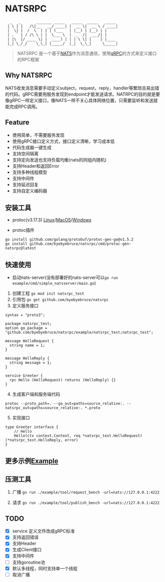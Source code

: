 # NATSRPC

```
  _   _       _______ _____   _____  _____   _____ 
 | \ | |   /\|__   __/ ____| |  __ \|  __ \ / ____|
 |  \| |  /  \  | | | (___   | |__) | |__) | |     
 | . ` | / /\ \ | |  \___ \  |  _  /|  ___/| |     
 | |\  |/ ____ \| |  ____) | | | \ \| |    | |____ 
 |_| \_/_/    \_\_| |_____/  |_|  \_\_|     \_____|
```
> NATSRPC 是一个基于[NATS](https://nats.io/)作为消息通信，使用[gRPC](https://www.grpc.io/)的方式来定义接口的RPC框架
## Why NATSRPC  
NATS收发消息需要手动定义subject，request，reply，handler等繁琐且易出错的代码。gRPC需要用服务发现到endpoint才能发送请求。NATRPC的目的就是要像gRPC一样定义接口，像NATS一样不关心具体网络位置，只需要监听和发送就能完成RPC调用。
## Feature
* 使用简单，不需要服务发现
* 使用gRPC接口定义方式，接口定义清晰，学习成本低
* 代码生成器一键生成
* 支持空间隔离
* 支持定向发送也支持负载均衡(nats的同组内随机)
* 支持Header和返回Error
* 支持多种线程模型
* 支持中间件
* 支持延迟回复
* 支持自定义编码器

## 安装工具
* protoc(v3.17.3) [Linux](https://github.com/protocolbuffers/protobuf/releases/download/v3.17.3/protoc-3.17.3-linux-x86_64.zip)/[MacOS](https://github.com/protocolbuffers/protobuf/releases/download/v3.17.3/protoc-3.17.3-osx-x86_64.zip)/[Windows](https://github.com/protocolbuffers/protobuf/releases/download/v3.17.3/protoc-3.17.3-win64.zip)

* protoc插件
```
go install github.com/golang/protobuf/protoc-gen-go@v1.5.2
go install github.com/byebyebruce/natsrpc/cmd/protoc-gen-natsrpc@latest
```

## 快速使用
* 启动nats-server(没有部署好的nats-server可以`go run example/cmd/simple_natsserver/main.go`)
1. 创建工程
`go mod init natsrpc_test`
2. 引用包 `go get github.com/byebyebruce/natsrpc`
3. 定义服务接口
```
syntax = "proto3";

package natsrpc_test;
option go_package = "github.com/byebyebruce/natsrpc/example/natsrpc_test;natsrpc_test";

message HelloRequest {
  string name = 1;
}

message HelloReply {
  string message = 1;
}

service Greeter {
  rpc Hello (HelloRequest) returns (HelloReply) {}
}
```

4. 生成客户端和服务端代码
```shell
protoc --proto_path=. --go_out=paths=source_relative:. --natsrpc_out=paths=source_relative:. *.proto
```
5. 实现接口
```
type Greeter interface {
	// Hello
	Hello(ctx context.Context, req *natsrpc_test.HelloRequest) (*natsrpc_test.HelloReply, error)
}
```
 
## 更多示例[Example](example)

## 压测工具
1. 广播 `go run ./example/tool/request_bench -url=nats://127.0.0.1:4222`

2. 请求 `go run ./example/tool/publish_bench -url=nats://127.0.0.1:4222`

## TODO
- [x] service 定义文件改成gRPC标准
- [x] 支持返回错误
- [x] 支持Header
- [x] 生成Client接口
- [x] 支持中间件
- [ ] 支持goroutine池
- [x] 默认多线程，同时支持单一个线程
- [ ] 取消广播
